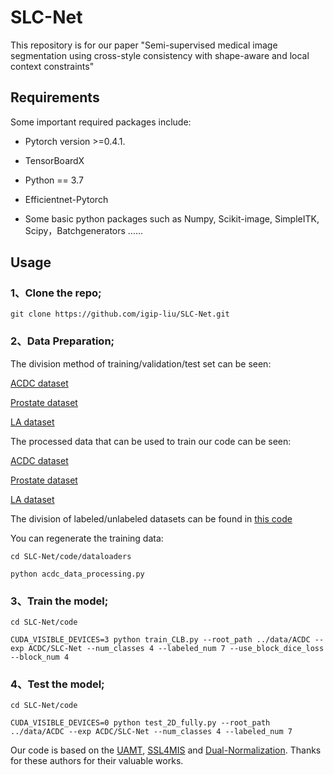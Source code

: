 # SLC-Net
This repository is for our paper "Semi-supervised medical image segmentation using cross-style
consistency with shape-aware and local context constraints"

## Requirements
Some important required packages include:

* Pytorch version >=0.4.1.

* TensorBoardX

* Python == 3.7

* Efficientnet-Pytorch

* Some basic python packages such as Numpy, Scikit-image, SimpleITK, Scipy，Batchgenerators ......

## Usage

### 1、Clone the repo;
```
git clone https://github.com/igip-liu/SLC-Net.git
```

### 2、Data Preparation;

The division method of training/validation/test set can be seen:

[ACDC dataset](https://github.com/igip-liu/SLC-Net/tree/main/data/ACDC)

[Prostate dataset](https://github.com/igip-liu/SLC-Net/tree/main/data/Prostate)

[LA dataset](https://github.com/yulequan/UA-MT/tree/master/data)

The processed data that can be used to train our code can be seen:

[ACDC dataset](https://github.com/igip-liu/SLC-Net/tree/main/data/ACDC/data)

[Prostate dataset](https://github.com/igip-liu/SLC-Net/tree/main/data/Prostate/data)

[LA dataset](https://github.com/yulequan/UA-MT/tree/master/data)

The division of labeled/unlabeled datasets can be found in [this code](https://github.com/igip-liu/SLC-Net/blob/main/code/train_CLB.py)

You can regenerate the training data:
```
cd SLC-Net/code/dataloaders

python acdc_data_processing.py
```
### 3、Train the model;

```
cd SLC-Net/code

CUDA_VISIBLE_DEVICES=3 python train_CLB.py --root_path ../data/ACDC --exp ACDC/SLC-Net --num_classes 4 --labeled_num 7 --use_block_dice_loss --block_num 4
```
### 4、Test the model;
```
cd SLC-Net/code

CUDA_VISIBLE_DEVICES=0 python test_2D_fully.py --root_path ../data/ACDC --exp ACDC/SLC-Net --num_classes 4 --labeled_num 7
```
Our code is based on the [UAMT](https://github.com/yulequan/UA-MT), [SSL4MIS](https://github.com/HiLab-git/SSL4MIS) and [Dual-Normalization](https://github.com/zzzqzhou/Dual-Normalization). Thanks for these authors for their valuable works.